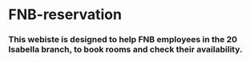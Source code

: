 # FNB-reservation

### This webiste is designed to help FNB employees in the 20 Isabella branch, to book rooms and check their availability.
